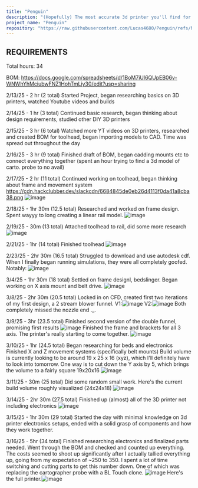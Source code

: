 ```yaml
---
title: "Penguin"
description: "(Hopefully) The most accurate 3d printer you'll find for under $300."
project_name: "Penguin"
repository: "https://raw.githubusercontent.com/Lucas4680/Penguin/refs/heads/main/Devlog.md"
---
```

REQUIREMENTS
  - 

Total hours: 34

BOM: https://docs.google.com/spreadsheets/d/1BoM7iUl6QUpEB06v-WNWhYhMciubwFNZ1HohTmLiy30/edit?usp=sharing

2/13/25 - 2 hr (2 total)
Started Project, began researching basics on 3D printers, watched Youtube videos and builds

2/14/25 - 1 hr (3 total)
Continued basic research, began thinking about design requirements, studied other DIY 3D printers

2/15/25 - 3 hr (6 total)
Watched more YT videos on 3D printers, researched and created BOM for toolhead, began importing models to CAD. Time was spread out throughout the day

2/16/25 - 3 hr (9 total)
Finished draft of BOM, began cadding mounts etc to connect everything together (spent an hour trying to find a 3d model of carto. probe to no avail)

2/17/25 - 2 hr (11 total)
Continued working on toolhead, began thinking about frame and movement system
https://cdn.hackclubber.dev/slackcdn/6684845de0eb26d4113f0da41a8cba38.png
![image](https://github.com/user-attachments/assets/01c439c8-47d2-4a28-a76d-a75fc61e13b4)

2/18/25 - 1hr 30m (12.5 total)
Researched and worked on frame design. Spent wayyy to long creating a linear rail model.
![image](https://github.com/user-attachments/assets/51415975-1f88-4109-a288-6bb900b8a315)

2/19/25 - 30m (13 total)
Attached toolhead to rail, did some more research
![image](https://github.com/user-attachments/assets/dd9d3322-2139-4337-ae67-9933c461a7ff)

2/21/25 - 1hr (14 total)
Finished toolhead
![image](https://github.com/user-attachments/assets/dcb69451-0936-447d-97f5-feb8db14a2be)

2/23/25 - 2hr 30m (16.5 total)
Struggled to download and use autodesk cdf. When I finally began running simulations, they were all completely goofed. Notably:
![image](https://github.com/user-attachments/assets/d89c51e9-5a76-48d7-827b-083919ab9782)

3/4/25 - 1hr 30m (18 total)
Settled on frame designl, bedslinger. Began working on X axis mount and belt drive.
![image](https://github.com/user-attachments/assets/f56e778a-a176-4f15-a74f-409ac1c81624)

3/8/25 - 2hr 30m (20.5 total)
Locked in on CFD, created first two iterations of my first design, a 2 stream blower funnel.
V1:![image](https://github.com/user-attachments/assets/d6fb6bbf-abf5-4dd4-85ee-c999e6ce05dc)
V2:![image](https://github.com/user-attachments/assets/e30228c6-5c0f-4b0e-804d-912f68678d95)
Both completely missed the nozzle end ._.

3/9/25 - 3hr (23.5 total)
Finished second version of the double funnel, promising first results
![image](https://github.com/user-attachments/assets/1b03d269-07cb-4faf-bdef-5f28e6cfacef)
Finished the frame and brackets for all 3 axis. The printer's really starting to come together.
![image](https://github.com/user-attachments/assets/6395274d-2a62-40a7-8633-4aeda7ff58d1)

3/10/25 - 1hr (24.5 total)
Began researching for beds and electronics
Finished X and Z movement systems (specifically belt mounts)
Build volume is currently looking to be around 19 x 25 x 16 (xyz), which I'll definitely have to look into tomorrow. One way is to cut down the Y axis by 5, which brings the volume to a fairly square 19x20x16
![image](https://github.com/user-attachments/assets/5c39bbb9-b04c-459f-9aa3-76788edd1f90)

3/11/25 - 30m (25 total)
Did some random small work. Here's the current build volume roughly visualized (24x24x18)
![image](https://github.com/user-attachments/assets/faa6b673-a931-4536-a2d1-d3902bfdf0b8)

3/14/25 - 2hr 30m (27.5 total)
Finished up (almost) all of the 3D printer not including electronics
![image](https://github.com/user-attachments/assets/6704d89e-68c3-4db1-bcac-fb89180e9ae4)

3/15/25 - 1hr 30m (29 total)
Started the day with minimal knowledge on 3d printer electronics setups, ended with a solid grasp of components and how they work together. 

3/16/25 - 5hr (34 total)
Finished researching electronics and finalized parts needed. Went through the BOM and checked and counted up everything. The costs seemed to shoot up significantly after I actually tallied everything up, going from my expectation of ~250 to 350. I spent a lot of time switching and cutting parts to get this number down. One of which was replacing the cartographer probe with a BL Touch clone.
![image](https://github.com/user-attachments/assets/5101fd8c-3462-40ea-b3a2-6cf0d36dbb42)
Here's the full printer.![image](https://github.com/user-attachments/assets/a08b74b6-570c-45c4-8036-2f36d2507a50)


